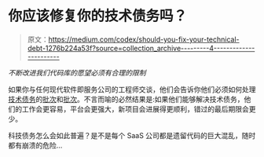 # 你应该修复你的技术债务吗？

> 原文：<https://medium.com/codex/should-you-fix-your-technical-debt-1276b224a53f?source=collection_archive---------4----------------------->

*不断改进我们代码库的愿望必须有合理的限制*

如果你与任何现代软件即服务公司的工程师交谈，他们会告诉你他们必须如何处理[技术债务](https://www.atlassian.com/agile/software-development/technical-debt)的[批次](https://www.mckinsey.com/capabilities/mckinsey-digital/our-insights/tech-debt-reclaiming-tech-equity)和[批次](https://www.techtarget.com/searchitoperations/tip/6-technical-debt-examples-and-how-to-solve-them)。不言而喻的必然结果是:如果他们能够解决技术债务，他们的工作会更容易，平台会更强大，新项目会进展得更顺利，错过的最后期限会更少。

科技债务怎么会如此普遍？是不是每个 SaaS 公司都是遗留代码的巨大混乱，随时都有崩溃的危险…
